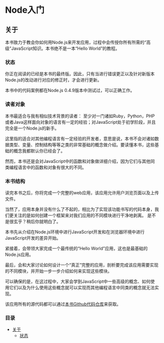 # Node入门


<a name="about"></a>
## 关于
本书致力于教会你如何用Node.js来开发应用，过程中会传授你所有所需的“高级”JavaScript知识。本书绝不是一本“Hello World”的教程。  


<a name="status"></a>
### 状态
你正在阅读的已经是本书的最终版。因此，只有当进行错误更正以及针对新版本Node.js的改动进行对应的修正时，才会进行更新。  

本书中的代码案例都在Node.js 0.4.9版本中测试过，可以正确工作。  


### 读者对象
本书最适合与我有相似技术背景的读者： 至少对一门诸如Ruby，Python，PHP或者Java这样面向对象的语言有一定的经验；对JavaScript处于初学阶段，并且完全是一个Node.js的新手。  

这里指的适合对其他编程语言有一定经验的开发者，意思是说，本书不会对诸如数据类型、变量、控制结构等等之类的非常基础的概念做介绍。要读懂本书，这些基础的概念我都默认你已经会了。 

然而，本书还是会对JavaScript中的函数和对象做详细介绍，因为它们与其他同类编程语言中的函数和对象有很大的不同。  


### 本书结构  
读完本书之后，你将完成一个完整的web应用，该应用允许用户浏览页面以及上传文件。  

当然了，应用本身并没有什么了不起的，相比为了实现该功能书写的代码本身，我们更关注的是如何创建一个框架来对我们应用的不同模块进行干净地剥离。
是不是很玄乎？稍后你就明白了。  

本书先从介绍在Node.js环境中进行JavaScript开发和在浏览器环境中进行JavaScript开发的差异开始。  

紧接着，会带领大家完成一个最传统的“Hello World”应用，这也是最基础的Node.js应用。  

最后，会和大家讨论如何设计一个“真正”完整的应用，剖析要完成该应用需要实现的不同模块，并开始一步一步介绍如何来实现这些模块。  

可以确保的是，在这过程中，大家会学到JavaScript中一些高级的概念、如何使用它们以及为什么使用这些概念就可以实现而其他编程语言中同类的概念就无法实现。  

该应用所有的源代码都可以通过[本书Github代码仓库](https://github.com/ManuelKiessling/NodeBeginnerBook/tree/master/code/application)来获取。  


### 目录
*  [关于](#about)  
    * [状态](#status)
 
